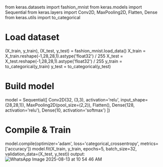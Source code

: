 from keras.datasets import fashion_mnist 
from keras.models import Sequential 
from keras.layers import Conv2D, MaxPooling2D, Flatten, Dense 
from keras.utils import to_categorical 
# Load dataset 
(X_train, y_train), (X_test, y_test) = fashion_mnist.load_data() 
X_train = X_train.reshape(-1,28,28,1).astype('float32') / 255 
X_test = X_test.reshape(-1,28,28,1).astype('float32') / 255 
y_train = to_categorical(y_train) 
y_test = to_categorical(y_test) 
# Build model 
model = Sequential([ 
Conv2D(32, (3,3), activation='relu', input_shape=(28,28,1)), 
MaxPooling2D(pool_size=(2,2)), 
Flatten(), 
Dense(128, activation='relu'), 
Dense(10, activation='softmax') 
]) 
# Compile & Train 
model.compile(optimizer='adam', loss='categorical_crossentropy', 
metrics=['accuracy']) 
model.fit(X_train, y_train, epochs=5, batch_size=32, 
validation_data=(X_test, y_test))
output:
![WhatsApp Image 2025-08-13 at 10 54 46 AM](https://github.com/user-attachments/assets/fccafc52-5cb9-487a-be3b-291c5bb564cd)
